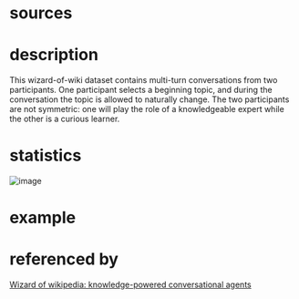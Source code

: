 # sources

# description
This wizard-of-wiki dataset contains multi-turn conversations from two participants. One participant selects a beginning topic, and during the conversation the topic is allowed to naturally change. The
two participants are not symmetric: one will play the role of a knowledgeable expert while the other
is a curious learner. 
# statistics
![image](https://user-images.githubusercontent.com/51369075/96952167-c39e4b80-1520-11eb-945f-88c10fa9bcb7.png)
# example

# referenced by
[Wizard of wikipedia: knowledge-powered conversational agents](https://arxiv.org/pdf/1811.01241.pdf)
